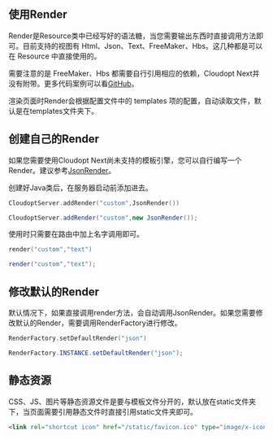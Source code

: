 ## 使用Render

Render是Resource类中已经写好的语法糖，当您需要输出东西时直接调用方法即可。目前支持的视图有 Html、Json、Text、FreeMaker、Hbs。这几种都是可以在 Resource 中直接使用的。

需要注意的是 FreeMaker、Hbs 都需要自行引用相应的依赖，Cloudopt Next并没有附带。更多代码案例可以看[GitHub](https://github.com/cloudoptlab/cloudopt-next/blob/master/cloudopt-next-web/src/test/java/net/cloudopt/next/web/test/controller/IndexController.kt)。

渲染页面时Render会根据配置文件中的 templates 项的配置，自动读取文件，默认是在templates文件夹下。


## 创建自己的Render

如果您需要使用Cloudopt Next尚未支持的模板引擎，您可以自行编写一个Render。建议参考[JsonRender](https://github.com/cloudoptlab/cloudopt-next/blob/master/cloudopt-next-web/src/main/java/net/cloudopt/next/web/render/JsonRender.kt)。

创建好Java类后，在服务器启动前添加进去。

````kotlin
CloudoptServer.addRender("custom",JsonRender())
````

````java
CloudoptServer.addRender("custom",new JsonRender());
````

使用时只需要在路由中加上名字调用即可。

````kotlin
render("custom","text")
````

````java
render("custom","text");
````

## 修改默认的Render

默认情况下，如果直接调用render方法，会自动调用JsonRender。如果您需要修改默认的Render，需要调用RenderFactory进行修改。

````kotlin
RenderFactory.setDefaultRender("json")
````

````java
RenderFactory.INSTANCE.setDefaultRender("json");
````

## 静态资源

CSS、JS、图片等静态资源文件是要与模板文件分开的，默认放在static文件夹下，当页面需要引用静态文件时直接引用static文件夹即可。

````html
<link rel="shortcut icon" href="/static/favicon.ico" type="image/x-icon"/>
````